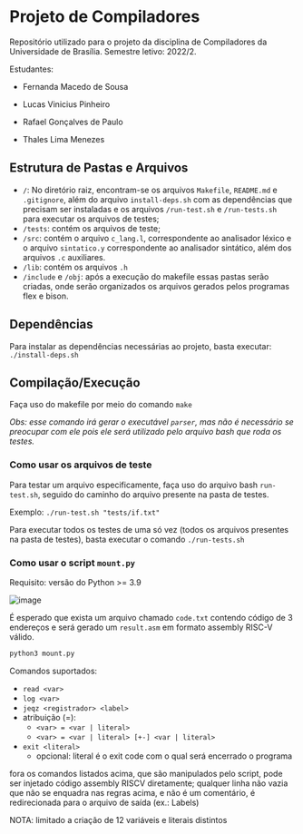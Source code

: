 # Projeto de Compiladores 

Repositório utilizado para o projeto da disciplina de Compiladores da Universidade de Brasília. Semestre letivo: 2022/2.

Estudantes:

- Fernanda Macedo de Sousa

- Lucas Vinicius Pinheiro

- Rafael Gonçalves de Paulo

- Thales Lima Menezes

## Estrutura de Pastas e Arquivos

- `/`: No diretório raiz, encontram-se os arquivos `Makefile`, `README.md` e `.gitignore`, além do  arquivo `install-deps.sh` com as dependências que precisam ser instaladas e os arquivos `/run-test.sh` e `/run-tests.sh` para executar os arquivos de testes;
- `/tests`: contém os arquivos de teste;
- `/src`: contém o arquivo `c_lang.l`, correspondente ao analisador léxico e o arquivo `sintatico.y` correspondente ao analisador sintático, além dos arquivos `.c` auxiliares.
- `/lib`: contém os arquivos `.h`
- `/include` e `/obj`: após a execução do makefile essas pastas serão criadas, onde serão organizados os arquivos gerados pelos programas flex e bison.

## Dependências

Para instalar as dependências necessárias ao projeto, basta executar: `./install-deps.sh`

## Compilação/Execução

Faça uso do makefile por meio do comando `make`

*Obs: esse comando irá gerar o executável `parser`, mas não é necessário se preocupar com ele pois ele será utilizado pelo arquivo bash que roda os testes.*

### Como usar os arquivos de teste

Para testar um arquivo especificamente, faça uso do arquivo bash `run-test.sh`, seguido do caminho do arquivo presente na pasta de testes.

Exemplo: `./run-test.sh "tests/if.txt"`

Para executar todos os testes de uma só vez (todos os arquivos presentes na pasta de testes), basta executar o comando `./run-tests.sh`

### Como usar o script `mount.py`

Requisito: versão do Python >= 3.9

![image](https://user-images.githubusercontent.com/33532177/218939098-5fc27412-9a42-4d93-8efc-b8580c3eb555.png)

É esperado que exista um arquivo chamado `code.txt` contendo código de 3 endereços e será gerado um `result.asm` em formato assembly RISC-V válido.

```bash
python3 mount.py
```

Comandos suportados:
- `read <var>`
- `log <var>`
- `jeqz <registrador> <label>`
- atribuição (=):
  - `<var> = <var | literal>`
  - `<var> = <var | literal> [+-] <var | literal>`
- `exit <literal>`
  - opcional: literal é o exit code com o qual será encerrado o programa

fora os comandos listados acima, que são manipulados pelo script, pode ser injetado código assembly RISCV diretamente; qualquer linha não vazia que não se enquadra nas regras acima, e não é um comentário, é redirecionada para o arquivo de saída (ex.: Labels)

NOTA: limitado a criação de 12 variáveis e literais distintos
